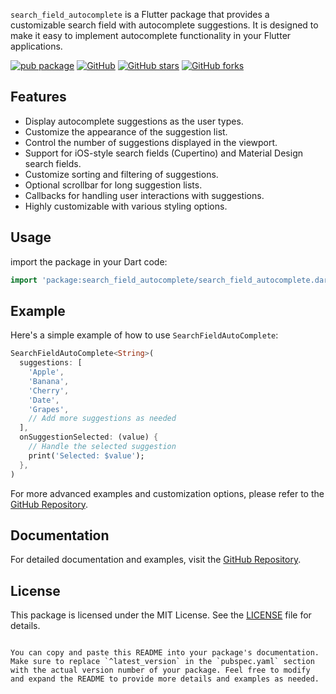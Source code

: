 `search_field_autocomplete` is a Flutter package that provides a customizable search field with autocomplete suggestions. It is designed to make it easy to implement autocomplete functionality in your Flutter applications.

[![pub package](https://img.shields.io/pub/v/search_field_autocomplete.svg)](https://pub.dartlang.org/packages/search_field_autocomplete)
[![GitHub](https://img.shields.io/github/license/Abbas1Hussein/search_field_autocomplete)](https://github.com/Abbas1Hussein/search_field_autocomplete/blob/main/LICENSE)
[![GitHub stars](https://img.shields.io/github/stars/Abbas1Hussein/search_field_autocomplete)](https://github.com/Abbas1Hussein/search_field_autocomplete/stargazers)
[![GitHub forks](https://img.shields.io/github/forks/Abbas1Hussein/search_field_autocomplete)](https://github.com/Abbas1Hussein/search_field_autocomplete/network)


## Features

- Display autocomplete suggestions as the user types.
- Customize the appearance of the suggestion list.
- Control the number of suggestions displayed in the viewport.
- Support for iOS-style search fields (Cupertino) and Material Design search fields.
- Customize sorting and filtering of suggestions.
- Optional scrollbar for long suggestion lists.
- Callbacks for handling user interactions with suggestions.
- Highly customizable with various styling options.

## Usage
import the package in your Dart code:

```dart
import 'package:search_field_autocomplete/search_field_autocomplete.dart';
```

## Example

Here's a simple example of how to use `SearchFieldAutoComplete`:

```dart
SearchFieldAutoComplete<String>(
  suggestions: [
    'Apple',
    'Banana',
    'Cherry',
    'Date',
    'Grapes',
    // Add more suggestions as needed
  ],
  onSuggestionSelected: (value) {
    // Handle the selected suggestion
    print('Selected: $value');
  },
)
```

For more advanced examples and customization options, please refer to the [GitHub Repository](https://github.com/Abbas1Hussein/search_field_autocomplete).

## Documentation

For detailed documentation and examples, visit the [GitHub Repository](https://github.com/Abbas1Hussein/search_field_autocomplete).

## License

This package is licensed under the MIT License. See the [LICENSE](https://github.com/Abbas1Hussein/search_field_autocomplete/blob/main/LICENSE) file for details.

```

You can copy and paste this README into your package's documentation. Make sure to replace `^latest_version` in the `pubspec.yaml` section with the actual version number of your package. Feel free to modify and expand the README to provide more details and examples as needed.